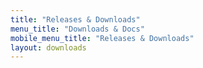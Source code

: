 ```yaml
---
title: "Releases & Downloads"
menu_title: "Downloads & Docs"
mobile_menu_title: "Releases & Downloads"
layout: downloads
---
```

